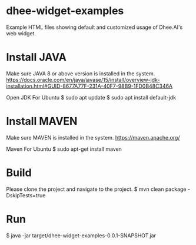 # dhee-widget-examples
Example HTML files showing default and customized usage of Dhee.AI's web widget.

# Install JAVA
Make sure JAVA 8 or above version is installed in the system.
https://docs.oracle.com/en/java/javase/15/install/overview-jdk-installation.html#GUID-8677A77F-231A-40F7-98B9-1FD0B48C346A

Open JDK For Ubuntu
$ sudo apt update
$ sudo apt install default-jdk

# Install MAVEN
Make sure MAVEN is installed in the system.
https://maven.apache.org/

Maven For Ubuntu
$ sudo apt-get install maven

# Build
Please clone the project and navigate to the project.
$ mvn clean package -DskipTests=true

# Run
$ java -jar target/dhee-widget-examples-0.0.1-SNAPSHOT.jar
